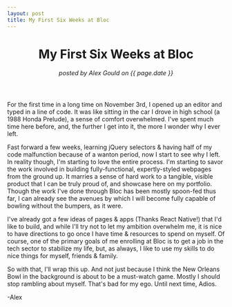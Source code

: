 ```yaml
---
layout: post
title: My First Six Weeks at Bloc
---
```

<!DOCTYPE HTML />
<html>
	<head>
		<title>{{ page.title }}</title>
	</head>
	<body>
		<header>
			<h1>My First Six Weeks at Bloc</h1>
			<p><em>posted by Alex Gould on {{ page.date }}</em></p>
		</header>
		<main>
			<p>For the first time in a long time on November 3rd, I opened up an editor and typed in a line of code. It was like sitting in the car I drove in high school (a 1988 Honda Prelude), a sense of comfort overwhelmed. I've spent much time here before, and, the further I get into it, the more I wonder why I ever left.</p>
			<p>Fast forward a few weeks, learning jQuery selectors &amp; having half of my code malfunction because of a wanton period, now I start to see why I left. In reality though, I'm starting to love the entire process. I'm starting to savor the work involved in building fully-functional, expertly-styled webpages from the ground up. It marries a sense of hard work to a tangible, visible product that I can be truly proud of, and showcase here on my portfolio. Though the work I've done through Bloc has been mostly spoon-fed thus far, I can already see the avenues by which I will become fully capable of bowling without the bumpers, as it were.</p>
			<p>I've already got a few ideas of pages &amp; apps (Thanks React Native!) that I'd like to build, and while I'll try not to let my ambition overwhelm me, it is nice to have directions to go once I have time &amp; resources to spend on myself. Of course, one of the primary goals of me enrolling at Bloc is to get a job in the tech sector to stabilize my life, but, as always, I like to use my skills to do nice things for myself, friends &amp; family.</p>
			<p>So with that, I'll wrap this up. And not just because I think the New Orleans Bowl in the background is about to be a must-watch game. Mostly I should stop rambling about myself. That's bad for my ego. Until next time, Adios.</p>
		</main>
		<footer>
			<p>-Alex</p>
		</footer>
	</body>
</html>